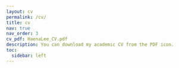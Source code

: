 ```yaml
---
layout: cv
permalink: /cv/
title: cv
nav: true
nav_order: 3
cv_pdf: HaenaLee_CV.pdf
description: You can download my academic CV from the PDF icon.
toc:
  sidebar: left
---
```


